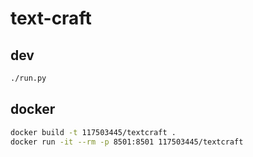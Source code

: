 # text-craft

## dev

```sh
./run.py
```

## docker

```sh
docker build -t 117503445/textcraft .
docker run -it --rm -p 8501:8501 117503445/textcraft
```
